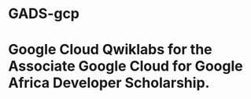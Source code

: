 # GADS-gcp
# Google Cloud Qwiklabs for the Associate Google Cloud for Google Africa Developer Scholarship.
